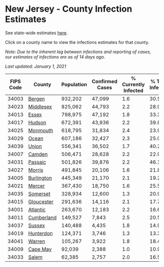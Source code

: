 # New Jersey - County Infection Estimates

See state-wide estimates [here](/infections/us-nj).

Click on a county name to view the infections estimates for that county.

*Note: Due to the inherent lag between infections and reporting of cases, our estimates of infections are as of 14 days ago.*

*Last updated: January 1, 2021*

|   FIPS Code |                   County |   Population |   Confirmed Cases |   % Currently Infected |   % Total Infected |
|-------------|--------------------------|--------------|-------------------|------------------------|--------------------|
|       34003 |         [Bergen](bergen) |      932,202 |            47,099 |                    1.6 |               30.5 |
|       34023 |   [Middlesex](middlesex) |      825,062 |            44,793 |                    2.2 |               28.9 |
|       34013 |           [Essex](essex) |      798,975 |            47,192 |                    1.8 |               33.3 |
|       34017 |         [Hudson](hudson) |      672,391 |            43,936 |                    2.2 |               39.8 |
|       34025 |     [Monmouth](monmouth) |      618,795 |            31,834 |                    2.4 |               23.9 |
|       34029 |           [Ocean](ocean) |      607,186 |            32,427 |                    2.3 |               25.0 |
|       34039 |           [Union](union) |      556,341 |            36,502 |                    1.7 |               40.2 |
|       34007 |         [Camden](camden) |      506,471 |            28,628 |                    2.2 |               22.9 |
|       34031 |       [Passaic](passaic) |      501,826 |            39,876 |                    2.2 |               46.1 |
|       34027 |         [Morris](morris) |      491,845 |            20,106 |                    1.6 |               21.8 |
|       34005 | [Burlington](burlington) |      445,349 |            21,170 |                    2.1 |               19.2 |
|       34021 |         [Mercer](mercer) |      367,430 |            18,750 |                    1.6 |               25.5 |
|       34035 |     [Somerset](somerset) |      328,934 |            12,600 |                    1.3 |               20.9 |
|       34015 | [Gloucester](gloucester) |      291,636 |            14,116 |                    2.1 |               17.7 |
|       34001 |     [Atlantic](atlantic) |      263,670 |            12,183 |                    2.2 |               16.6 |
|       34011 | [Cumberland](cumberland) |      149,527 |             7,843 |                    2.5 |               20.5 |
|       34037 |         [Sussex](sussex) |      140,488 |             4,435 |                    1.8 |               14.9 |
|       34019 |   [Hunterdon](hunterdon) |      124,371 |             3,746 |                    1.3 |               13.3 |
|       34041 |         [Warren](warren) |      105,267 |             3,922 |                    1.8 |               18.4 |
|       34009 |     [Cape May](cape-may) |       92,039 |             2,388 |                    1.0 |               10.9 |
|       34033 |           [Salem](salem) |       62,385 |             2,757 |                    2.0 |               16.5 |
